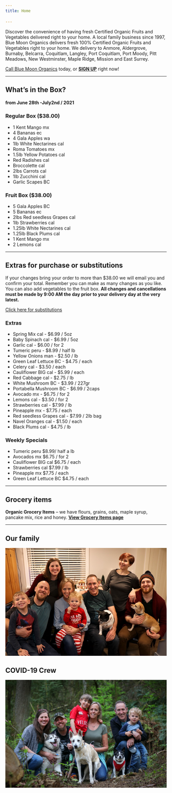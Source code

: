 ```yaml
---
title: Home

---
```

Discover the convenience of having fresh Certified Organic Fruits and Vegetables delivered right to your home. A local family business since 1997, Blue Moon Organics delivers fresh 100% Certified Organic Fruits and Vegetables right to your home. We delivery to Anmore, Aldergrove, Burnaby, Belcarra, Coquitlam, Langley, Port Coquitlam, Port Moody, Pitt Meadows, New Westminster, Maple Ridge, Mission and East Surrey.

[Call Blue Moon Organics](/contact) today, or [**SIGN UP**](/sign-up) right now!

***

## What’s in the Box?

#### **from  June 28th -July2nd / 2021**

### Regular Box ($38.00)

* 1 Kent Mango  mx
* 4 Bananas  ec
* 4 Gala Apples  wa
* 1lb White Nectarines  cal
* Roma Tomatoes  mx
* 1.5lb Yellow Potatoes  cal
* Red Radishes  cal
* Broccolette cal
* 2lbs Carrots  cal
* 1lb Zucchini  cal
* Garlic Scapes  BC

### Fruit Box ($38.00)

* 5 Gala Apples  BC
* 5 Bananas  ec
* 2lbs Red seedless Grapes cal
* 1lb Strawberries  cal
* 1.25lb White Nectarines  cal
* 1.25lb Black Plums  cal
* 1 Kent Mango  mx
* 2 Lemons  cal

***

## Extras for purchase or substitutions

If your changes bring your order to more than $38.00 we will email you and confirm your total. Remember you can make as many changes as you like. You can also add vegetables to the fruit box. **All changes and cancellations must be made by 9:00 AM the day prior to your delivery day at the very latest.**

[Click here for substitutions](/substitutions "Click here for substitutions")

### Extras

* Spring Mix cal  -  $6.99 / 5oz
* Baby Spinach cal  -  $6.99 / 5oz
* Garlic  cal - $6.00 / for 2
* Tumeric  peru - $8.99 / half lb
* Yellow Onions man - $2.50 / lb
* Green Leaf Lettuce  BC - $4.75 / each
* Celery  cal - $3.50 / each
* Cauliflower BIG  cal - $5.99 / each
* Red Cabbage  cal - $2.75 / lb
* White Mushroom BC - $3.99 / 227gr
* Portabella Mushroom BC - $6.99 / 2caps
* Avocado  mx - $6.75 / for 2
* Lemons  cal - $3.50 / for 2
* Strawberries  cal - $7.99 / lb
* Pineapple  mx  - $7.75 / each
* Red seedless Grapes cal - $7.99 / 2lb bag
* Navel Oranges  cal - $1.50 / each
* Black Plums  cal -  $4.75 / lb

### Weekly Specials

* Tumeric  peru   $8.99/ half a lb
* Avocados mx   $6.75 / for 2
* Cauliflower BIG cal   $6.75 / each
* Strawberries cal  $7.99 / lb
* Pineapple  mx   $7.75 / each
* Green Leaf Lettuce  BC   $4.75 / each

***

## Grocery items

**Organic Grocery Items** – we have flours, grains, oats, maple syrup, pancake mix, rice and honey. [**View Grocery Items page**](/groceries)

***

## Our family

![Our family.](./uploads/IMG_1376-copy.jpg "Our family")

## COVID-19 Crew

![COVID-19 crew.](./uploads/covid.jpg "COVID-19 crew")